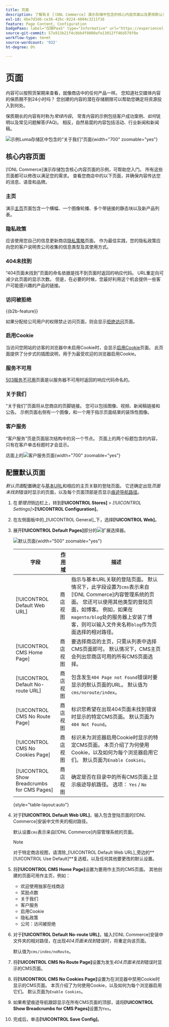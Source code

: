 ```yaml
---
title: 页面
description: 了解有关 [!DNL Commerce] 演示存储中包含的核心内容页面以及更改默认页面配置的详细信息。
exl-id: 4be7d3d6-ce36-42bc-9224-4804c3211f16
feature: Page Content, Configuration
badgePaas: label="仅限PaaS" type="Informative" url="https://experienceleague.adobe.com/en/docs/commerce/user-guides/product-solutions" tooltip="仅适用于云项目(Adobe管理的PaaS基础架构)和内部部署项目上的Adobe Commerce 。"
source-git-commit: 57a913b21f4cbbb4f0800afe13012ff46d578f8e
workflow-type: tm+mt
source-wordcount: '932'
ht-degree: 0%

---
```


# 页面

内容可以按照货架期来查看，就像商店中的任何产品一样。 您知道社交媒体内容的保质期不到24小时吗？ 您创建的内容的潜在存储期限可以帮助您确定将资源投入到何处。

保质期长的内容有时称为&#x200B;_常绿内容_。 常青内容的示例包括客户成功案例、_如何_&#x200B;说明以及常见问题解答(FAQ)。 相反，自然易腐的内容包括活动、行业新闻和新闻稿。

![示例Luma存储区中包含的“关于我们”页面](./assets/storefront-about-us.png){width="700" zoomable="yes"}

## 核心内容页面

[!DNL Commerce]演示存储包含核心内容页面的示例，可帮助您入门。 所有这些页面都可以修改以满足您的需求。 查看您商店中的以下页面，并确保内容传达您的消息、语音和品牌。

### 主页

演示[主页](../getting-started/storefront.md#home-page)页面包含一个横幅、一个图像轮播、多个带链接的静态块以及新产品列表。

### 隐私政策

应该使用您自己的信息更新商店[隐私策略](../getting-started/privacy-policy.md)页面。 作为最佳实践，您的隐私政策应向您的客户说明贵公司收集的信息类型及其使用方式。

### 404未找到

“404页面未找到”页面的命名依据是找不到页面时返回的响应代码。 URL重定向可减少此页面的显示次数。 但是，在必要的时候，您最好利用这个机会提供一些客户可能感兴趣的产品的链接。

### 访问被拒绝

{{b2b-feature}}

如果分配给公司用户的权限禁止访问页面，则会显示[拒绝访问](../b2b/account-company-roles-permissions.md)页面。

### 启用Cookie

当访问您网站的访客的浏览器中未启用Cookie时，会显示[启用Cookie](../getting-started/compliance-cookie-law.md)页面。 此页面提供了分步式的插图说明，用于为最受欢迎的浏览器启用Cookie。

### 服务不可用

[503服务不可用](../configuration-reference/general/general.md)页面是以服务器不可用时返回的响应代码命名的。

### 关于我们

“关于我们”页面将从您商店的页脚链接。 您可以包括图像、视频、新闻稿链接和公告。 示例页面右侧有一个图像，和一个用于指示页面结束的装饰性图像。

### 客户服务

“客户服务”页是页面层次结构中的另一个节点。 页面上的两个标题包含的内容，只有在客户单击标题时才会显示。

店面上的![客户服务页面](./assets/storefront-customer-service.png){width="700" zoomable="yes"}

## 配置默认页面

_默认页面_&#x200B;配置确定与[基本URL](../stores-purchase/store-urls.md)和相应的主页关联的登陆页面。 它还确定出现&#x200B;_页面未找到_&#x200B;错误时显示的页面，以及每个页面顶部是否显示[痕迹导航路径](../catalog/navigation-breadcrumb-trail.md)。

1. 在&#x200B;_管理员_&#x200B;侧边栏上，转到&#x200B;**[!UICONTROL Stores]** > _[!UICONTROL Settings]_>**[!UICONTROL Configuration]**。

1. 在左侧面板中的&#x200B;_[!UICONTROL General]_下，选择&#x200B;**[!UICONTROL Web]**。

1. 展开&#x200B;**[!UICONTROL Default Pages]**&#x200B;部分的![扩展选择器](../assets/icon-display-expand.png)。

   ![默认页面](./assets/web-default-pages.png){width="500" zoomable="yes"}

   | 字段 | [作用域](../getting-started/websites-stores-views.md#scope-settings) | 描述 |
   |--- |--- |--- |
   | [!UICONTROL Default Web URL] | 商店视图 | 指示与基本URL关联的登陆页面。 默认情况下，此字段设置为`cms`表示来自[!DNL Commerce]内容管理系统的页面。 您还可以使用其他类型的登陆页面，如博客。 例如，如果在`magento/blog`处的服务器上安装了博客，则可以输入文件夹名称`blog`作为页面选择的相对路径。 |
   | [!UICONTROL CMS Home Page] | 商店视图 | 要选择商店的主页，只需从列表中选择CMS页面即可。 默认情况下，CMS主页会列出您商店可用的所有CMS页面选择。 |
   | [!UICONTROL Default No-route URL] | 商店视图 | 包含发生`404 Page not Found`错误时要显示的默认页面的URL。 默认值为`cms/noroute/index`。 |
   | [!UICONTROL CMS No Route Page] | 商店视图 | 标识您希望在出现404页面未找到错误时显示的特定CMS页面。 默认页面为`404 Not Found`。 |
   | [!UICONTROL CMS No Cookies Page] | 商店视图 | 标识未为浏览器启用Cookie时显示的特定CMS页面。 本页介绍了为何使用Cookie，以及如何为每个浏览器启用它们。 默认页面为`Enable Cookies`。 |
   | [!UICONTROL Show Breadcrumbs for CMS Pages] | 商店视图 | 确定是否在目录中的所有CMS页面上显示痕迹导航路径。 选项： `Yes` / `No` |

   {style="table-layout:auto"}

1. 对于&#x200B;**[!UICONTROL Default Web URL]**，输入包含登陆页面的[!DNL Commerce]安装中文件夹的相对路径。

   默认设置`cms`表示来自[!DNL Commerce]内容管理系统的页面。

   >[!NOTE]
   >
   >对于特定商店视图，请清除&#x200B;_[!UICONTROL Default Web URL]_旁边的&#x200B;**[!UICONTROL Use Default]**复选框，以及任何其他要更改的默认设置。

1. 将&#x200B;**[!UICONTROL CMS Home Page]**&#x200B;设置为要用作主页的CMS页面。 其他创建的页面可用作主页，例如：

   - 欢迎使用独家在线商店
   - 奖励点数
   - 关于我们
   - 客户服务
   - 启用Cookie
   - 隐私政策
   - 公司：访问被拒绝

1. 对于&#x200B;**[!UICONTROL Default No-route URL]**，输入[!DNL Commerce]安装中文件夹的相对路径，在出现&#x200B;_404页面未找到_&#x200B;错误时，将重定向该页面。

   默认值为`cms/index/noRoute`。

1. 将&#x200B;**[!UICONTROL CMS No Route Page]**&#x200B;设置为发生&#x200B;_404页面未找到_&#x200B;错误时显示的CMS页面。

1. 将&#x200B;**[!UICONTROL CMS No Cookies Page]**&#x200B;设置为在浏览器中禁用Cookie时显示的CMS页面。 本页介绍了为何使用Cookie，以及如何为每个浏览器启用它们。 默认页面为`Enable Cookies`。

1. 如果希望痕迹导航跟踪显示在所有CMS页面的顶部，请将&#x200B;**[!UICONTROL Show Breadcrumbs for CMS Pages]**&#x200B;设置为`Yes`。

1. 完成后，单击&#x200B;**[!UICONTROL Save Config]**。
